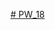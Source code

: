 [# PW_18](https://docs.google.com/document/d/1GYntB4Ke09z2YSgXOUK_gpMlAkQ5zVGBBpSRui98Ktk/edit?usp=sharing)
